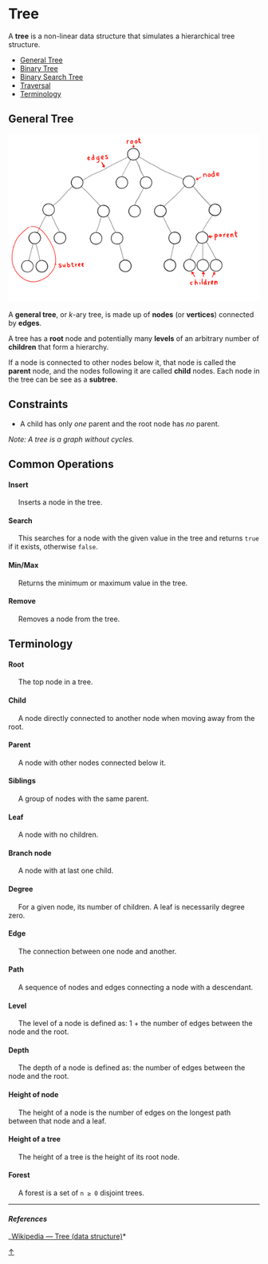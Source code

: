 # Tree

A **tree** is a non-linear data structure that simulates a hierarchical tree structure.

- [General Tree](#general-tree)
- [Binary Tree](binary-tree)
- [Binary Search Tree](binary-search-tree)
- [Traversal](../../algorithms/tree)
- [Terminology](#terminology)

## General Tree

<p align="center">
  <img src="../../../assets/k-ary_tree.svg" width="600" />
</p>

A **general tree**, or _k_-ary tree, is made up of **nodes** (or **vertices**) connected by **edges**.

A tree has a **root** node and potentially many **levels** of an arbitrary number of **children** that form a hierarchy.

If a node is connected to other nodes below it, that node is called the **parent** node, and the nodes following it are called **child** nodes. Each node in the tree can be see as a **subtree**.

## Constraints

- A child has only _one_ parent and the root node has _no_ parent.

_Note: A tree is a graph without cycles._

## Common Operations

#### Insert

<img width="20px" />Inserts a node in the tree.

#### Search

<img width="20px" />This searches for a node with the given value in the tree and returns `true` if it exists, otherwise `false`.

#### Min/Max

<img width="20px" />Returns the minimum or maximum value in the tree.

#### Remove

<img width="20px" />Removes a node from the tree.

## Terminology

#### Root

<img width="20px" />The top node in a tree.

#### Child

<img width="20px" />A node directly connected to another node when moving away from the root.

#### Parent

<img width="20px" />A node with other nodes connected below it.

#### Siblings

<img width="20px" />A group of nodes with the same parent.

#### Leaf

<img width="20px" />A node with no children.

#### Branch node

<img width="20px" />A node with at last one child.

#### Degree

<img width="20px" />For a given node, its number of children. A leaf is necessarily degree zero.

#### Edge

<img width="20px" />The connection between one node and another.

#### Path

<img width="20px" />A sequence of nodes and edges connecting a node with a descendant.

#### Level

<img width="20px" />The level of a node is defined as: 1 + the number of edges between the node and the root.

#### Depth

<img width="20px" />The depth of a node is defined as: the number of edges between the node and the root.

#### Height of node

<img width="20px" />The height of a node is the number of edges on the longest path between that node and a leaf.

#### Height of a tree

<img width="20px" />The height of a tree is the height of its root node.

#### Forest

<img width="20px" />A forest is a set of `n ≥ 0` disjoint trees.

<hr>

#### _References_

_[Wikipedia — Tree (data structure)](https://en.wikipedia.org/wiki/Tree_(data*structure))*

[↑](#tree)
